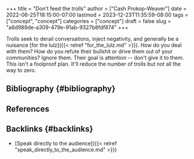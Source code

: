 +++
title = "Don't feed the trolls"
author = ["Cash Prokop-Weaver"]
date = 2022-06-25T18:15:00-07:00
lastmod = 2023-12-23T11:35:59-08:00
tags = ["concept", "concept"]
categories = ["concept"]
draft = false
slug = "a6d989de-a309-479e-91ab-9327b8fdf874"
+++

Trolls seek to derail conversations, inject negativity, and generally be a nuisance [for the lulz]({{< relref "for_the_lulz.md" >}}). How do you deal with them? How do you refute their bullshit or drive them out of your communities? Ignore them. Their goal is attention -- don't give it to them. This isn't a foolproof plan. It'll reduce the number of trolls but not all the way to zero.


## Bibliography {#bibliography}

## References

<style>.csl-entry{text-indent: -1.5em; margin-left: 1.5em;}</style><div class="csl-bib-body">
</div>



## Backlinks {#backlinks}

-   [Speak directly to the audience]({{< relref "speak_directly_to_the_audience.md" >}})
